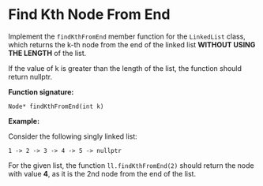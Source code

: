 # Find Kth Node From End

Implement the `findKthFromEnd` member function for the `LinkedList` class, which returns the k-th node from the end of the linked list <b>WITHOUT USING THE LENGTH</b> of the list.

If the value of k is greater than the length of the list, the function should return nullptr.

<b>Function signature:</b>

`Node* findKthFromEnd(int k)`

<b>Example:</b>

Consider the following singly linked list:

`1 -> 2 -> 3 -> 4 -> 5 -> nullptr`

For the given list, the function `ll.findKthFromEnd(2)` should return the node with value <b>4</b>, as it is the 2nd node from the end of the list.
